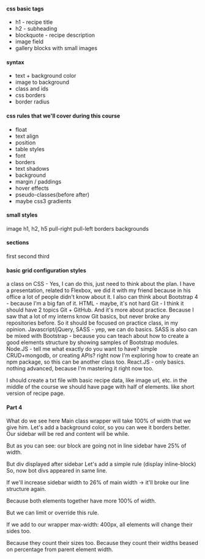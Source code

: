 #### css basic tags

- h1 - recipe title
- h2 - subheading
- blockquote - recipe description
- image field
- gallery blocks with small images

#### syntax
- text + background color
- image to background
- class and ids
- css borders
- border radius

#### css rules that we'll cover during this course
- float
- text align
- position
- table styles
- font
- borders
- text shadows
- background
- margin / paddings
- hover effects
- pseudo-classes(before after)
- maybe css3 gradients

#### small styles
image
h1, h2, h5
pull-right
pull-left
borders
backgrounds

#### sections
first
second 
third

#### basic grid configuration styles


a class on CSS - Yes, I can do this, just need to think about the plan. I have a presentation, related to Flexbox, we did it with my friend because in his office a lot of people didn't know about it. I also can think about Bootstrap 4 - because I'm a big fan of it.
HTML - maybe, it's not hard
Git - I think it should have 2 topics Git + GitHub. And it's more about practice. Because I saw that a lot of my interns know Git basics, but never broke any repositories before. So it should be focused on practice class, in my opinion.
Javascript/jQuery, SASS - yep, we can do basics. SASS is also can be mixed with Bootstrap - because you can teach about how to create a good elements structure by showing samples of Bootstrap modules.
Node.JS - tell me what exactly do you want to have? simple CRUD+mongodb, or creating APIs? right now I'm exploring how to create an npm package, so this can be another class too.
React.JS - only basics. nothing advanced, because I'm mastering it right now too. 


I should create a txt file with basic recipe data, like image url, etc.
in the middle of the course we should have page with half of elements. like short version of recipe page.


#### Part 4

What do we see here
Main class wrapper will take 100% of width that we give him.
Let's add a background color, so you can wee it borders better.
Our sidebar will be red and content will be while.

But as you can see: our block are going not in line
sidebar have 25% of width.

But div displayed after sidebar
Let's add a simple rule (display inline-block)
So, now bot divs appeared in same line.

If we'll increase sidebar width to 26% of main width -> it'll broke our line structure again.

Because both elements together have more 100% of width.

But we can limit or override this rule.

If we add to our wrapper max-width: 400px, all elements will change their sides too.

Because they count their sizes too. Because they count their widths beased on percentage from parent element width.

